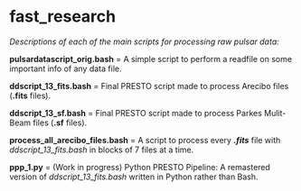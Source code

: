 # fast_research

*Descriptions of each of the main scripts for processing raw pulsar data:*

**pulsardatascript_orig.bash** = A simple script to perform a readfile on some important info of any data file.

**ddscript_13_fits.bash** = Final PRESTO script made to process Arecibo files (**.fits** files).

**ddscript_13_sf.bash** = Final PRESTO script made to process Parkes Mulit-Beam files (**.sf** files).

**process_all_arecibo_files.bash** = A script to process every ***.fits*** file with *ddscript_13_fits.bash* in blocks of 7 files at a time.

**ppp_1.py** = (Work in progress) Python PRESTO Pipeline: A remastered version of *ddscript_13_fits.bash* written in Python rather than Bash.
